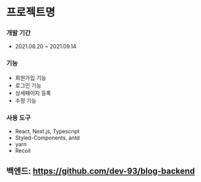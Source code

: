# 프로젝트명
### 개발 기간
- 2021.08.20 ~ 2021.09.14

### 기능
- 회원가입 기능
- 로그인 기능
- 상세페이지 등록
- 수정 기능

### 사용 도구
- React, Next.js, Typescript
- Styled-Components, antd
- yarn
- Recoil

## 백엔드: https://github.com/dev-93/blog-backend
